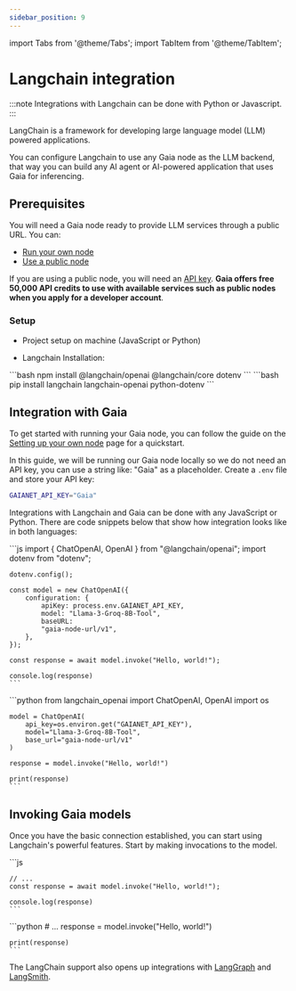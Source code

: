 ```yaml
---
sidebar_position: 9
---
```


import Tabs from '@theme/Tabs';
import TabItem from '@theme/TabItem';

# Langchain integration

:::note
Integrations with Langchain can be done with Python or Javascript.
:::

LangChain is a framework for developing large language model (LLM) powered applications.

You can configure Langchain to use any Gaia node as the LLM backend, that way you can build any AI agent or AI-powered application that uses Gaia for inferencing.

## Prerequisites

You will need a Gaia node ready to provide LLM services through a public URL. You can:

- [Run your own node](../../getting-started/quick-start/quick-start.md)
- [Use a public node](../../nodes/nodes.md)

If you are using a public node, you will need an [API key](https://www.gaianet.ai/setting/gaia-api-keys). **Gaia offers free 50,000 API credits to use with available services such as public nodes when you apply for a developer account**.

### Setup

- Project setup on machine (JavaScript or Python)

- Langchain Installation:

<Tabs>
  <TabItem value="javascript" label="JavaScript" default>
    ```bash
    npm install @langchain/openai @langchain/core dotenv
    ```

  </TabItem>
  <TabItem value="python" label="Python">
    ```bash
    pip install langchain langchain-openai python-dotenv
    ```

  </TabItem>
</Tabs>

## Integration with Gaia

To get started with running your Gaia node, you can follow the guide on the [Setting up your own node](../../getting-started/quick-start/quick-start.md) page for a quickstart.

In this guide, we will be running our Gaia node locally so we do not need an API key, you can use a string like: "Gaia" as a placeholder. Create a `.env` file and store your API key:

```bash
GAIANET_API_KEY="Gaia"
```

Integrations with Langchain and Gaia can be done with any JavaScript or Python. There are code snippets below that show how integration looks like in both languages:

<Tabs>
  <TabItem value="javascript" label="JavaScript" default>
    ```js
    import { ChatOpenAI, OpenAI } from "@langchain/openai";
    import dotenv from "dotenv";
    
    dotenv.config();

    const model = new ChatOpenAI({
        configuration: {
            apiKey: process.env.GAIANET_API_KEY,
            model: "Llama-3-Groq-8B-Tool",
            baseURL:
            "gaia-node-url/v1",
        },
    });

    const response = await model.invoke("Hello, world!");

    console.log(response)
    ```

  </TabItem>
  <TabItem value="python" label="Python">
    ```python
    from langchain_openai import ChatOpenAI, OpenAI
    import os

    model = ChatOpenAI(
        api_key=os.environ.get("GAIANET_API_KEY"),
        model="Llama-3-Groq-8B-Tool",
        base_url="gaia-node-url/v1"
    )

    response = model.invoke("Hello, world!")

    print(response)
    ```

  </TabItem>
</Tabs>

## Invoking Gaia models

Once you have the basic connection established, you can start using Langchain's powerful features. Start by making invocations to the model.

<Tabs>
  <TabItem value="javascript" label="JavaScript" default>
    ```js
   
    // ...
    const response = await model.invoke("Hello, world!");

    console.log(response)
    ```

  </TabItem>
  <TabItem value="python" label="Python">
    ```python
    # ...
    response = model.invoke("Hello, world!")

    print(response)
    ```

  </TabItem>
</Tabs>

The LangChain support also opens up integrations with [LangGraph](https://www.langchain.com/langgraph) and [LangSmith](https://www.langchain.com/langsmith).
